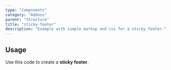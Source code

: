 ```yaml
---
type: "Components"
category: "Addons"
parent: "Structure"
title: "sticky-footer"
description: "Example with simple markup and css for a sticky footer."
---
```


## Usage

Use this code to create a **sticky footer**.

<demo>
  <div class="gatsby_demo_item toggle" data-iframe="iframe/components/addons/structure/sticky-footer">
  </div>
</demo>
